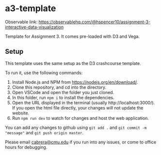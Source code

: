 # a3-template

Observable link: https://observablehq.com/@hspencer10/assignment-3-interactive-data-visualization

Template for Assignment 3. It comes pre-loaded with D3 and Vega.

## Setup

This template uses the same setup as the D3 crashcourse template.

To run it, use the following commands:

1. Install Node.js and NPM from https://nodejs.org/en/download/.
2. Clone this repository, and cd into the directory.
3. Open VSCode and open the folder you just cloned.
4. In this folder, run `npm i` to install the dependencies.
5. Open the URL displayed in the terminal (usually http://localhost:3000/). If you open the html file directly, your changes will not update the website.
6. Run `npm run dev` to watch for changes and host the web application.

You can add any changes to github using `git add .` and `git commit -m "message"` and `git push origin master`.

Please email [cabrera@cmu.edu](mailto:cabrera@cmu.edu) if you run into any issues, or come to office hours for debugging.

